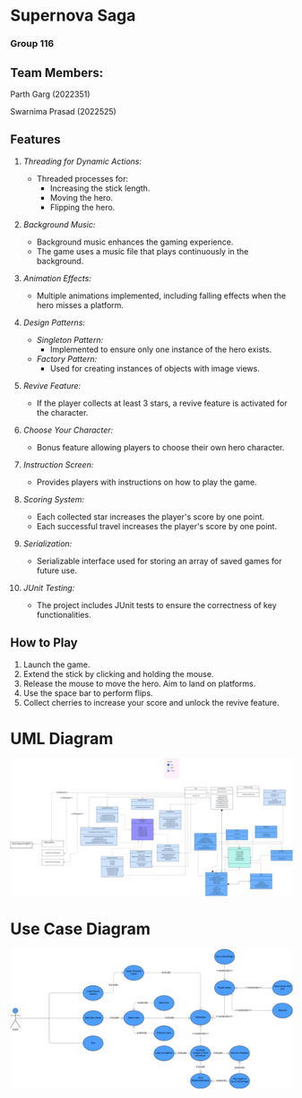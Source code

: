 # Supernova Saga

### Group 116

## Team Members:
Parth Garg (2022351)

Swarnima Prasad (2022525)

## Features

1. *Threading for Dynamic Actions:*
    - Threaded processes for:
        - Increasing the stick length.
        - Moving the hero.
        - Flipping the hero.

2. *Background Music:*
    - Background music enhances the gaming experience.
    - The game uses a music file that plays continuously in the background.

3. *Animation Effects:*
    - Multiple animations implemented, including falling effects when the hero misses a platform.

4. *Design Patterns:*
    - *Singleton Pattern:*
        - Implemented to ensure only one instance of the hero exists.
    - *Factory Pattern:*
        - Used for creating instances of objects with image views.

5. *Revive Feature:*
    - If the player collects at least 3 stars, a revive feature is activated for the character.

6. *Choose Your Character:*
    - Bonus feature allowing players to choose their own hero character.

7. *Instruction Screen:*
    - Provides players with instructions on how to play the game.

8. *Scoring System:*
    - Each collected star increases the player's score by one point. 
    - Each successful travel increases the player's score by one point.

9. *Serialization:*
    - Serializable interface used for storing an array of saved games for future use.

10. *JUnit Testing:*
    - The project includes JUnit tests to ensure the correctness of key functionalities.

## How to Play

1. Launch the game.
2. Extend the stick by clicking and holding the mouse.
3. Release the mouse to move the hero. Aim to land on platforms.
4. Use the space bar to perform flips.
5. Collect cherries to increase your score and unlock the revive feature.

# UML Diagram

![Use Case Diagram](umlDiagram.png)

# Use Case Diagram

![Use Case Diagram](UseCaseDiagram.png)